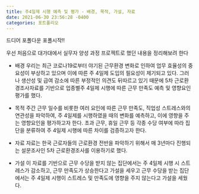 ```yaml
---
title: 주4일제 시행 예측 및 평가 - 배경, 목적, 가설, 자료
date: 2021-06-30 23:56:28 -0400
categories: 포트폴리오
---
```

드디어 포폴다운 포폴시작!!

우선 처음으로 대가대에서 실무자 양성 과정 프로젝트로 했던 내용을 정리해보려 한다

* 배경
우리는 최근 코로나19로부터 야기된 근무환경 변화로 인하여 업무 효율성의 중요성이 부상하고 있으며
이에 따른 주 4일제 도입의 필요성이 제기되고 있다.
그러나 생산성 및 급여 감소에 따른 부정적인 의견도 뒤따르고 있기 때문에
5차 근로환경조사자료를 기반으로 업종별주 4일제 시행에 따른 근무 만족도 예측 및 영향요인 평가를 했다.


* 목적
주간 근무 일수를 비롯한 여러 요인에 따른 근무 만족도, 직업성 스트레스와의 연관성을 파악하여,
주 4일제를 시행하였을 때의 변화를 예측하고, 이에 영향을 주는 영향요인을 평가하고자 한다.
초과 근무, 휴일 근무 등 각종 수당 여부에 따라 집단을 분류하여 주 4일제 시행에 따른 차이를 검증하고자 한다.


* 자료
자료는 한국 근로자들의 근로환경 전반을 파악하기 위해서 매 3년마다 진행되는 설문조사인 5차 근로환경조사를 이용하기로 했다.

* 가설
이 자료를 기반으로 근무 수당을 받지 않는 집단에서는 주 4일제 시행 시 스트레스가 감소하고,
근무 만족도가 상승한다고 가설을 세우고
근무 수당을 받는 집단에서는 주 4일제 시행이 스트레스 및 만족도에 영향을 주지 않는다고 가설을 세웠다.

